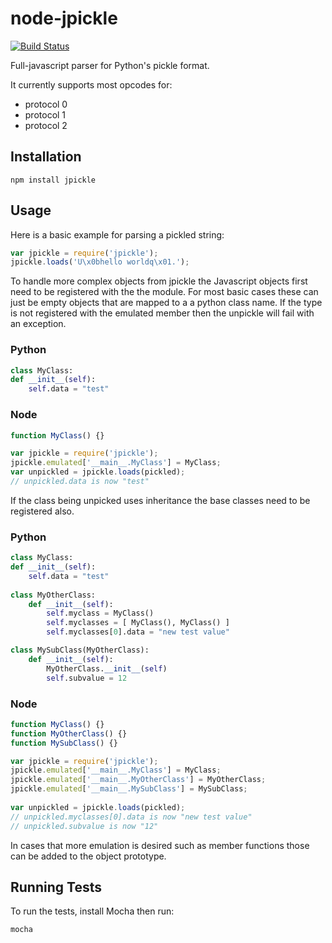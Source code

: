 node-jpickle
============

[![Build Status](https://travis-ci.org/jlaine/node-jpickle.png)](https://travis-ci.org/jlaine/node-jpickle)

Full-javascript parser for Python's pickle format.

It currently supports most opcodes for:

 - protocol 0
 - protocol 1
 - protocol 2

Installation
------------

    npm install jpickle

Usage
-----

Here is a basic example for parsing a pickled string:

```javascript 
var jpickle = require('jpickle');
jpickle.loads('U\x0bhello worldq\x01.');
```

To handle more complex objects from jpickle the
Javascript objects first need to be registered
with the the module. For most basic cases these
can just be empty objects that are mapped to a
a python class name. If the type is not registered
with the emulated member then the unpickle will
fail with an exception.

### Python
 
```python
class MyClass:
def __init__(self):
    self.data = "test"
```

### Node
```javascript     
function MyClass() {}

var jpickle = require('jpickle');
jpickle.emulated['__main__.MyClass'] = MyClass;
var unpickled = jpickle.loads(pickled);
// unpickled.data is now "test"
```
   
If the class being unpicked uses inheritance the
base classes need to be registered also.

### Python
```python
class MyClass:
def __init__(self):
    self.data = "test"
       
class MyOtherClass:
    def __init__(self):
        self.myclass = MyClass()
        self.myclasses = [ MyClass(), MyClass() ]
        self.myclasses[0].data = "new test value"

class MySubClass(MyOtherClass):
    def __init__(self):
        MyOtherClass.__init__(self)
        self.subvalue = 12
 ```

### Node
```javascript     
function MyClass() {}
function MyOtherClass() {}
function MySubClass() {}

var jpickle = require('jpickle');
jpickle.emulated['__main__.MyClass'] = MyClass;
jpickle.emulated['__main__.MyOtherClass'] = MyOtherClass;
jpickle.emulated['__main__.MySubClass'] = MySubClass;
          
var unpickled = jpickle.loads(pickled);
// unpickled.myclasses[0].data is now "new test value"
// unpickled.subvalue is now "12"
```

In cases that more emulation is desired such as member 
functions those can be added to the object prototype.


Running Tests
-------------

To run the tests, install Mocha then run:

    mocha
